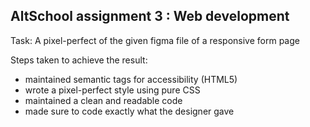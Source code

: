 ## AltSchool assignment 3 : Web development
Task: A pixel-perfect of the given figma file of a responsive form page

Steps taken to achieve the result:

- maintained semantic tags for accessibility (HTML5)
- wrote a pixel-perfect style using pure CSS
- maintained a clean and readable code
- made sure to code exactly what the designer gave

